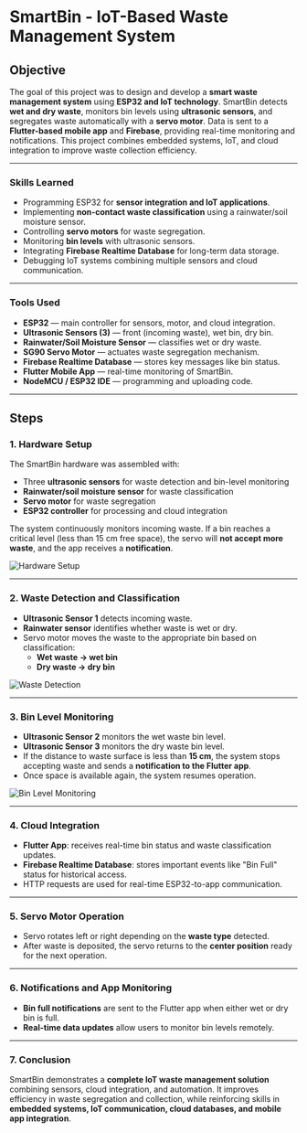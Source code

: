 # SmartBin - IoT-Based Waste Management System

## Objective
The goal of this project was to design and develop a **smart waste management system** using **ESP32 and IoT technology**. SmartBin detects **wet and dry waste**, monitors bin levels using **ultrasonic sensors**, and segregates waste automatically with a **servo motor**. Data is sent to a **Flutter-based mobile app** and **Firebase**, providing real-time monitoring and notifications. This project combines embedded systems, IoT, and cloud integration to improve waste collection efficiency.

---

### Skills Learned

- Programming ESP32 for **sensor integration and IoT applications**.  
- Implementing **non-contact waste classification** using a rainwater/soil moisture sensor.  
- Controlling **servo motors** for waste segregation.  
- Monitoring **bin levels** with ultrasonic sensors.  
- Integrating **Firebase Realtime Database** for long-term data storage.  
- Debugging IoT systems combining multiple sensors and cloud communication.  

---

### Tools Used

- **ESP32** — main controller for sensors, motor, and cloud integration.  
- **Ultrasonic Sensors (3)** — front (incoming waste), wet bin, dry bin.  
- **Rainwater/Soil Moisture Sensor** — classifies wet or dry waste.  
- **SG90 Servo Motor** — actuates waste segregation mechanism.  
- **Firebase Realtime Database** — stores key messages like bin status.  
- **Flutter Mobile App** — real-time monitoring of SmartBin.  
- **NodeMCU / ESP32 IDE** — programming and uploading code.  

---

## Steps

### 1. Hardware Setup
The SmartBin hardware was assembled with:  
- Three **ultrasonic sensors** for waste detection and bin-level monitoring  
- **Rainwater/soil moisture sensor** for waste classification  
- **Servo motor** for waste segregation  
- **ESP32 controller** for processing and cloud integration  

The system continuously monitors incoming waste. If a bin reaches a critical level (less than 15 cm free space), the servo will **not accept more waste**, and the app receives a **notification**.

![Hardware Setup](link-to-your-hardware-image)

---

### 2. Waste Detection and Classification
- **Ultrasonic Sensor 1** detects incoming waste.  
- **Rainwater sensor** identifies whether waste is wet or dry.  
- Servo motor moves the waste to the appropriate bin based on classification:  
  - **Wet waste → wet bin**  
  - **Dry waste → dry bin**  

![Waste Detection](link-to-your-detection-image)

---

### 3. Bin Level Monitoring
- **Ultrasonic Sensor 2** monitors the wet waste bin level.  
- **Ultrasonic Sensor 3** monitors the dry waste bin level.  
- If the distance to waste surface is less than **15 cm**, the system stops accepting waste and sends a **notification to the Flutter app**.  
- Once space is available again, the system resumes operation.

![Bin Level Monitoring](link-to-your-bin-image)

---

### 4. Cloud Integration
- **Flutter App**: receives real-time bin status and waste classification updates.  
- **Firebase Realtime Database**: stores important events like "Bin Full" status for historical access.  
- HTTP requests are used for real-time ESP32-to-app communication.  

---

### 5. Servo Motor Operation
- Servo rotates left or right depending on the **waste type** detected.  
- After waste is deposited, the servo returns to the **center position** ready for the next operation.  

---

### 6. Notifications and App Monitoring
- **Bin full notifications** are sent to the Flutter app when either wet or dry bin is full.  
- **Real-time data updates** allow users to monitor bin levels remotely.  

---

### 7. Conclusion
SmartBin demonstrates a **complete IoT waste management solution** combining sensors, cloud integration, and automation. It improves efficiency in waste segregation and collection, while reinforcing skills in **embedded systems, IoT communication, cloud databases, and mobile app integration**.
